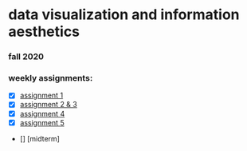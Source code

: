 # data visualization and information aesthetics
### fall 2020

### weekly assignments:
- [x] [assignment 1](https://github.com/ssoheecho/data-viz-fa20/tree/main/assignment_01)
- [x] [assignment 2 & 3](https://github.com/ssoheecho/data-viz-fa20/tree/main/assignment_02_03)
- [x] [assignment 4](https://github.com/ssoheecho/data-viz-fa20/tree/main/assignment_04)
- [x] [assignment 5](https://www.notion.so/assignment-5-0cee5c843dd14d508dad6e1b0b851eff)
- [] [midterm]
